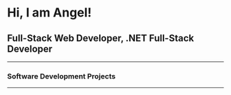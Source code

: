 <h1>Hi, I am Angel!</h1>
<h2>Full-Stack Web Developer, .NET Full-Stack Developer</h2>
<hr />
<h3>Software Development Projects</h3>
<hr />

